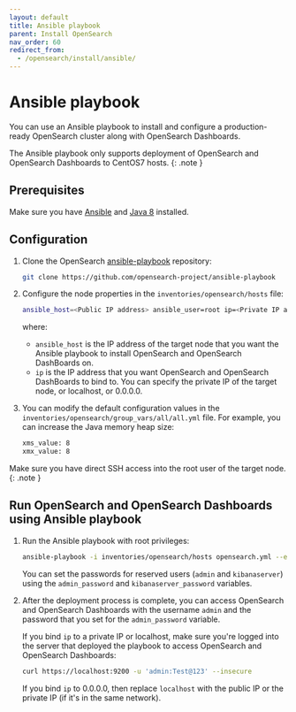 ```yaml
---
layout: default
title: Ansible playbook
parent: Install OpenSearch
nav_order: 60
redirect_from:
  - /opensearch/install/ansible/
---
```


# Ansible playbook

You can use an Ansible playbook to install and configure a production-ready OpenSearch cluster along with OpenSearch Dashboards.

The Ansible playbook only supports deployment of OpenSearch and OpenSearch Dashboards to CentOS7 hosts.
{: .note }

## Prerequisites

Make sure you have [Ansible](https://www.ansible.com/) and [Java 8](https://www.java.com/en/download/manual.jsp) installed.

## Configuration

1. Clone the OpenSearch [ansible-playbook](https://github.com/opensearch-project/ansible-playbook) repository:

   ```bash
   git clone https://github.com/opensearch-project/ansible-playbook
   ```

2. Configure the node properties in the `inventories/opensearch/hosts` file:

   ```bash
   ansible_host=<Public IP address> ansible_user=root ip=<Private IP address / 0.0.0.0>
   ```

   where:

   - `ansible_host` is the IP address of the target node that you want the Ansible playbook to install OpenSearch and OpenSearch DashBoards on.
   - `ip` is the IP address that you want OpenSearch and OpenSearch DashBoards to bind to. You can specify the private IP of the target node, or localhost, or 0.0.0.0.

3. You can modify the default configuration values in the `inventories/opensearch/group_vars/all/all.yml` file. For example, you can increase the Java memory heap size:

   ```bash
   xms_value: 8
   xmx_value: 8
   ```

Make sure you have direct SSH access into the root user of the target node.
{: .note }

## Run OpenSearch and OpenSearch Dashboards using Ansible playbook

1. Run the Ansible playbook with root privileges:

   ```bash
   ansible-playbook -i inventories/opensearch/hosts opensearch.yml --extra-vars "admin_password=Test@123 kibanaserver_password=Test@6789"
   ```

   You can set the passwords for reserved users (`admin` and `kibanaserver`) using the `admin_password` and `kibanaserver_password` variables.

2. After the deployment process is complete, you can access OpenSearch and OpenSearch Dashboards with the username `admin` and the password that you set for the `admin_password` variable.

   If you bind `ip` to a private IP or localhost, make sure you're logged into the server that deployed the playbook to access OpenSearch and OpenSearch Dashboards:

   ```bash
   curl https://localhost:9200 -u 'admin:Test@123' --insecure
   ```

   If you bind `ip` to 0.0.0.0, then replace `localhost` with the public IP or the private IP (if it's in the same network).
